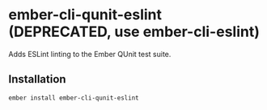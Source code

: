 # ember-cli-qunit-eslint (DEPRECATED, use ember-cli-eslint)

Adds ESLint linting to the Ember QUnit test suite.

## Installation

```sh
ember install ember-cli-qunit-eslint
```
